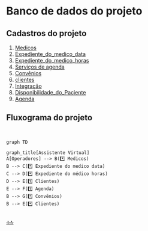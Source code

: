 <div class="header" id="myHeader">
  <div class="navbar" w3-include-html="/menu.inc"> </div>
</div>
<div class="title"><script> document.write(document.title);</script></div>  
<main>
<!-- markdownlint-disable-next-line -->
<span id="topo"><span>

<script type="application/x-javascript" src="/js/mermaid.min.js"></script>

# Banco de dados do projeto

## Cadastros do projeto

1. [Medicos](./medicos.html)
2. [Expediente_do_medico_data](./expediente_do_medico_data)
3. [Expediente_do_medico_horas](./expediente_do_medico_horas.html)
4. [Serviços de agenda](./servicos_de_agenda.html)
5. [Convênios](./convenios.html)
6. [clientes](./clientes.index)
7. [Integração](./Integracao.html)
8. [Disponibilidade_do_Paciente](./disponibilidade_do_Paciente.html)
9. [Agenda](./agenda.html)

## Fluxograma do projeto

<pre><code class="language-mermaid"><div class="mermaid">

graph TD

graph_title[Assistente Virtual]
A[Operadores] --> B(*️⃣ Medicos)
B --> C(*️⃣ Expediente do medico data)
C --> D(*️⃣ Expediente do médico horas)
D --> E(1️⃣ Clientes)
E --> F(1️⃣ Agenda)
B --> G(*️⃣ Convênios)
B --> E(*️⃣ Clientes)

</div></code></pre>

<!-- markdownlint-disable-next-line -->
</main>

[🔝🔝](#topo "Retorna ao topo")
